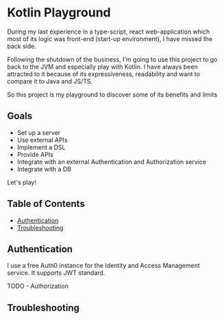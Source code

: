 # Kotlin Playground

During my last experience in a type-script, react web-application which most of its logic was front-end (start-up environment),
I have missed the back side.

Following the shutdown of the business, I'm going to use this project to go back to the JVM and especially play with Kotlin.
I have always been attracted to it because of its expressiveness, readability and want to compare it to Java and JS/TS.

So this project is my playground to discover some of its benefits and limits

## Goals

* Set up a server
* Use external APIs
* Implement a DSL
* Provide APIs 
* Integrate with an external Authentication and Authorization service
* Integrate with a DB

Let's play!

## Table of Contents

- [Authentication](#Authentication)
- [Troubleshooting](#Troubleshooting)

## Authentication 

I use a free Auth0 instance for the Identity and Access Management service. It supports JWT standard.

TODO  - Authorization

## Troubleshooting